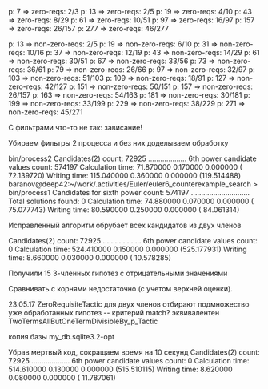 p: 7 => zero-reqs: 2/3
p: 13 => zero-reqs: 2/5
p: 19 => zero-reqs: 4/10
p: 43 => zero-reqs: 8/29
p: 61 => zero-reqs: 10/51
p: 97 => zero-reqs: 16/97
p: 157 => zero-reqs: 26/157
p: 277 => zero-reqs: 46/277


p: 13 => non-zero-reqs: 2/5
p: 19 => non-zero-reqs: 6/10
p: 31 => non-zero-reqs: 10/16
p: 37 => non-zero-reqs: 12/19
p: 43 => non-zero-reqs: 14/29
p: 61 => non-zero-reqs: 30/51
p: 67 => non-zero-reqs: 33/56
p: 73 => non-zero-reqs: 36/61
p: 79 => non-zero-reqs: 26/66
p: 97 => non-zero-reqs: 32/97
p: 103 => non-zero-reqs: 51/103
p: 109 => non-zero-reqs: 18/91
p: 127 => non-zero-reqs: 42/127
p: 151 => non-zero-reqs: 50/151
p: 157 => non-zero-reqs: 26/157
p: 163 => non-zero-reqs: 54/163
p: 181 => non-zero-reqs: 30/181
p: 199 => non-zero-reqs: 33/199
p: 229 => non-zero-reqs: 38/229
p: 271 => non-zero-reqs: 45/271




С фильтрами что-то не так: зависание!

Убираем фильтры 2 процесса и без них доделываем обработку


 bin/process2 
Candidates(2) count: 72925
...................
6th power candidate values count: 574197
Calculation time:  71.870000   0.170000   0.000000 ( 72.139720)
Writing time: 115.040000   0.360000   0.000000 (119.514488)
baranov@deep42:~/work/.activities/Euler/euler6_counterexample_search > bin/process1 
Candidates for sixth power count: 574197
.............................
Total solutions found: 0
Calculation time:  74.880000   0.070000   0.000000 ( 75.077743)
Writing time:  80.590000   0.250000   0.000000 ( 84.061314)




Исправленный алгоритм обрубает всех кандидатов из двух членов
 

Candidates(2) count: 72925
...................
6th power candidate values count: 0
Calculation time: 524.410000   0.150000   0.000000 (525.177931)
Writing time:   8.660000   0.030000   0.000000 ( 10.578285)



Получили 15 3-членных гипотез с отрицательными значениями

Сравнивать с корнями недостаточно (с учетом верхней оценки).


23.05.17 
ZeroRequisiteTactic для двух членов отбирают подмножество уже обработанных гипотез -- 
критерий match? эквивалентен TwoTermsAllButOneTermDivisibleBy_p_Tactic

копия базы my_db.sqlite3.2-opt

Убрав мертвый код, сокращаем время на 10 секунд
Candidates(2) count: 72925
...................
6th power candidate values count: 0
Calculation time: 514.610000   0.130000   0.000000 (515.510115)
Writing time:   8.620000   0.080000   0.000000 ( 11.787061)
